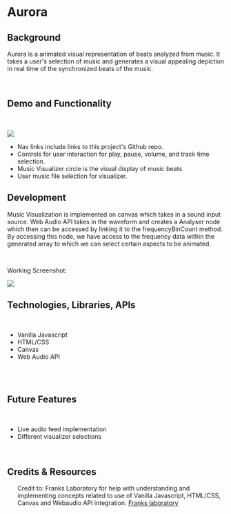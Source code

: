 # Aurora

## Background 
<p>
    Aurora is a animated visual representation of beats analyzed from music.
    It takes a user's selection of music and generates a visual appealing depiction in real time 
    of the synchronized beats of the music.
</p>
<br>

## Demo and Functionality
<br>
<p>
    <img src="https://github.com/dlaucodes/JSProject/blob/main/assets/demo.gif">
</p>
<ul>
    <li>Nav links include links to this project's Github repo.
    <li>Controls for user interaction for play, pause, volume, and track time selection.
    <li>Music Visualizer circle is the visual display of music beats
    <li>User music file selection for visualizer.
</ul>

## Development
<p>
Music Visualization is implemented on canvas which takes in a sound input source.  Web Audio API takes in the waveform and creates a Analyser node which then can be accessed by linking it to the frequencyBinCount method. By accessing this node, we have access to the frequency data within the generated array to which we can select certain aspects to be animated.
</p>
<br>

Working Screenshot:
<br>
<p>
<img src="https://github.com/dlaucodes/JSProject/blob/main/assets/aurora-demo.gif">
</p>



## Technologies, Libraries, APIs
<br>
<ul>
    <li> Vanilla Javascript
    <li> HTML/CSS
    <li> Canvas
    <li> Web Audio API
</ul>
<br>
<br>

## Future Features
<br>
<ul>
    <li> Live audio feed implementation
    <li> Different visualizer selections
</ul>
<br>


## Credits & Resources
<ul>
    Credit to: Franks Laboratory for help with understanding and implementing concepts related to use of Vanilla Javascript, HTML/CSS, Canvas and Webaudio API integration.
    <a href="https://www.youtube.com/c/Frankslaboratory/">Franks laboratory</a>
</ul>
